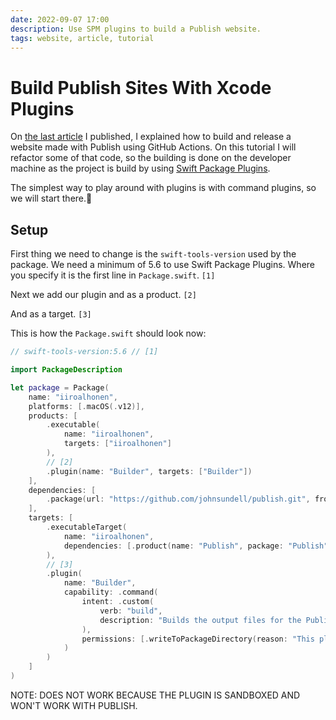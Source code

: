 ```yaml
---
date: 2022-09-07 17:00
description: Use SPM plugins to build a Publish website.
tags: website, article, tutorial
---
```

#  Build Publish Sites With Xcode Plugins

On [the last article](https://www.iiroalhonen.com/posts/publish-tutorial/) I published, I explained how to build and release a website made with Publish using GitHub Actions. On this tutorial I will refactor some of that code, so the building is done on the developer machine as the project is build by using [Swift Package Plugins](https://developer.apple.com/videos/play/wwdc2022/110359/).

The simplest way to play around with plugins is with command plugins, so we will start there.

## Setup

First thing we need to change is the `swift-tools-version` used by the package. We need a minimum of 5.6 to use Swift Package Plugins. Where you specify it is the first line in `Package.swift`. `[1]`

Next we add our plugin and as a product. `[2]`

And as a target. `[3]`

This is how the `Package.swift` should look now:

```swift
// swift-tools-version:5.6 // [1]

import PackageDescription

let package = Package(
    name: "iiroalhonen",
    platforms: [.macOS(.v12)],
    products: [
        .executable(
            name: "iiroalhonen",
            targets: ["iiroalhonen"]
        ),
        // [2]
        .plugin(name: "Builder", targets: ["Builder"])
    ],
    dependencies: [
        .package(url: "https://github.com/johnsundell/publish.git", from: "0.9.0")
    ],
    targets: [
        .executableTarget(
            name: "iiroalhonen",
            dependencies: [.product(name: "Publish", package: "Publish")]
        ),
        // [3]
        .plugin(
            name: "Builder",
            capability: .command(
                intent: .custom(
                    verb: "build",
                    description: "Builds the output files for the Publish website."
                ),
                permissions: [.writeToPackageDirectory(reason: "This plugin needs to create & replace files in the Output folder.")]
            )
        )
    ]
)
```

NOTE: DOES NOT WORK BECAUSE THE PLUGIN IS SANDBOXED AND WON'T WORK WITH PUBLISH.
